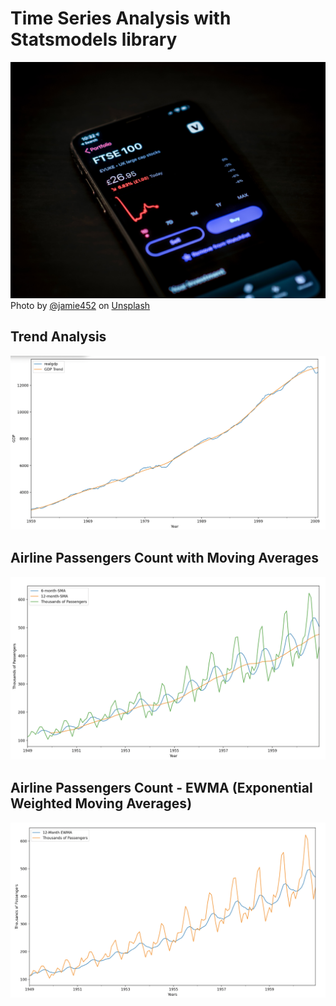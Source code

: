 # Time Series Analysis with Statsmodels library

![Unsplash](/images/stocks.jpg)
Photo by [@jamie452](https://unsplash.com/@jamie452) on [Unsplash](https://unsplash.com/)

## Trend Analysis
![Trend](/images/gdp%20trend.png)

## Airline Passengers Count with Moving Averages
![SMA](/images/passaenger%20sma.png)

## Airline Passengers Count - EWMA (Exponential Weighted Moving Averages)
![EWMA](/images/ewma.png)